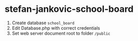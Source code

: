 # stefan-jankovic-school-board

1. Create database `school_board`
2. Edit Database.php with correct credentials
3. Set web server document root to folder `/public`
